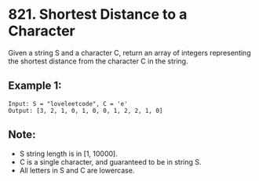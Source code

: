 # 821. Shortest Distance to a Character

Given a string S and a character C, return an array of integers representing the shortest distance from the character C in the string.

## Example 1:

```
Input: S = "loveleetcode", C = 'e'
Output: [3, 2, 1, 0, 1, 0, 0, 1, 2, 2, 1, 0]
``` 

## Note:

* S string length is in [1, 10000].
* C is a single character, and guaranteed to be in string S.
* All letters in S and C are lowercase.
